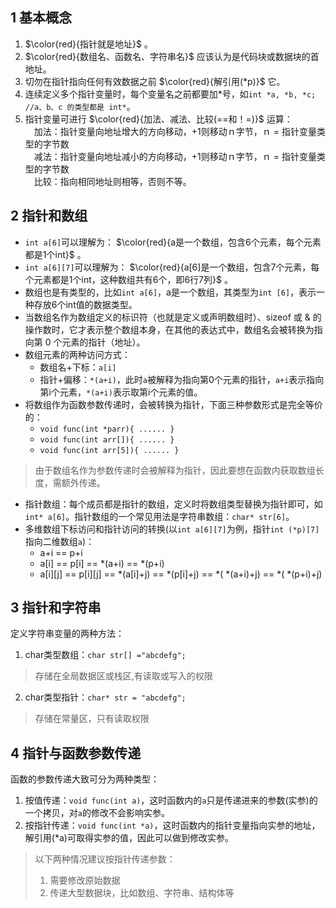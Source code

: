## 1 基本概念
1. $\color{red}{指针就是地址}$ 。
2. $\color{red}{数组名、函数名、字符串名}$ 应该认为是代码块或数据块的首地址。
3. 切勿在指针指向任何有效数据之前 $\color{red}{解引用(*p)}$ 它。
4. 连续定义多个指针变量时，每个变量名之前都要加*号，如``int *a, *b, *c;  //a、b、c 的类型都是 int*``。
5. 指针变量可进行 $\color{red}{加法、减法、比较(==和！=)}$ 运算：  
　加法：指针变量向地址增大的方向移动，+1则移动ｎ字节，ｎ = 指针变量类型的字节数  
　减法：指针变量向地址减小的方向移动，+1则移动ｎ字节，ｎ = 指针变量类型的字节数  
　比较：指向相同地址则相等，否则不等。

## 2 指针和数组
- ``int a[6]``可以理解为： $\color{red}{a是一个数组，包含6个元素，每个元素都是1个int}$ 。
- ``int a[6][7]``可以理解为： $\color{red}{a[6]是一个数组，包含7个元素，每个元素都是1个int，这种数组共有6个，即6行7列}$ 。
- 数组也是有类型的，比如``int a[6]``，a是一个数组，其类型为``int [6]``，表示一种存放6个int值的数据类型。  
- 当数组名作为数组定义的标识符（也就是定义或声明数组时）、sizeof 或 & 的操作数时，它才表示整个数组本身，在其他的表达式中，数组名会被转换为指向第 0 个元素的指针（地址）。
- 数组元素的两种访问方式：
  - 数组名+下标：``a[i]``
  - 指针+偏移：``*(a+i)``，此时``a``被解释为指向第0个元素的指针，``a+i``表示指向第i个元素，``*(a+i)``表示取第i个元素的值。
- 将数组作为函数参数传递时，会被转换为指针，下面三种参数形式是完全等价的：  
  - ``void func(int *parr){ ...... }``
  - ``void func(int arr[]){ ...... }``
  - ``void func(int arr[5]){ ...... }``
>由于数组名作为参数传递时会被解释为指针，因此要想在函数内获取数组长度，需额外传递。
- 指针数组：每个成员都是指针的数组，定义时将数组类型替换为指针即可，如``int* a[6]``。指针数组的一个常见用法是字符串数组：``char* str[6]``。
- 多维数组下标访问和指针访问的转换(以``int a[6][7]``为例，指针``int (*p)[7]``指向二维数组``a``)：
  - a+i == p+i
  - a[i] == p[i] == *(a+i) == *(p+i)
  - a[i][j] == p[i][j] == *(a[i]+j) == *(p[i]+j) == *( *(a+i)+j) == *( *(p+i)+j)
## 3 指针和字符串
定义字符串变量的两种方法：  
1. char类型数组：``char str[] ="abcdefg";``
>存储在全局数据区或栈区,有读取或写入的权限
2. char类型指针：``char* str = "abcdefg";``
>存储在常量区，只有读取权限

## 4 指针与函数参数传递
函数的参数传递大致可分为两种类型：  
1. 按值传递：``void func(int a)``，这时函数内的``a``只是传递进来的参数(实参)的一个拷贝，对``a``的修改不会影响实参。
2. 按指针传递：``void func(int *a)``，这时函数内的指针变量指向实参的地址，解引用(*a)可取得实参的值，因此可以做到修改实参。
>以下两种情况建议按指针传递参数：  
>1. 需要修改原始数据  
>2. 传递大型数据块，比如数组、字符串、结构体等

